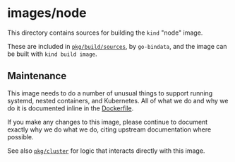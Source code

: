 <!--TODO(bentheelder): fill this in much more thoroughly-->
# images/node

This directory contains sources for building the `kind` "node" image.

These are included in [`pkg/build/sources`](./../../pkg/build/sources), 
by `go-bindata`, and the image can be built with `kind build image`.

## Maintenance

This image needs to do a number of unusual things to support running systemd, 
nested containers, and Kubernetes. All of what we do and why we do it 
is documented inline in the [Dockerfile](./Dockerfile).

If you make any changes to this image, please continue to document exactly 
why we do what we do, citing upstream documentation where possible.

See also [`pkg/cluster`](./../../pkg/cluster) for logic that interacts directly with this image.
 
